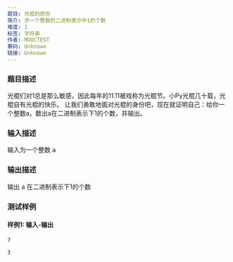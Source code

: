 ```yaml
---
题目: 光棍的悲伤
简介: 求一个整数的二进制表示中1的个数
难度: 1
标签: 字符串
作者: MOOCTEST
慕码: Unknown
链接: Unknown
---
```


### 题目描述

光棍们对1总是那么敏感，因此每年的11.11被戏称为光棍节。小Py光棍几十载，光棍自有光棍的快乐。
让我们勇敢地面对光棍的身份吧，现在就证明自己：给你一个整数a，数出a在二进制表示下1的个数，并输出。

### 输入描述

输入为一个整数 a

### 输出描述

输出 a 在二进制表示下1的个数

### 测试样例

#### 样例1: 输入-输出

```
7
```

```
3
```

